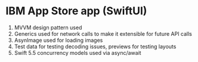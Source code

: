 #  IBM App Store app (SwiftUI)

1. MVVM design pattern used
2. Generics used for network calls to make it extensible for future API calls
3. AsynImage used for loading images
4. Test data for testing decoding issues, previews for testing layouts
5. Swift 5.5 concurrency models used via async/await
